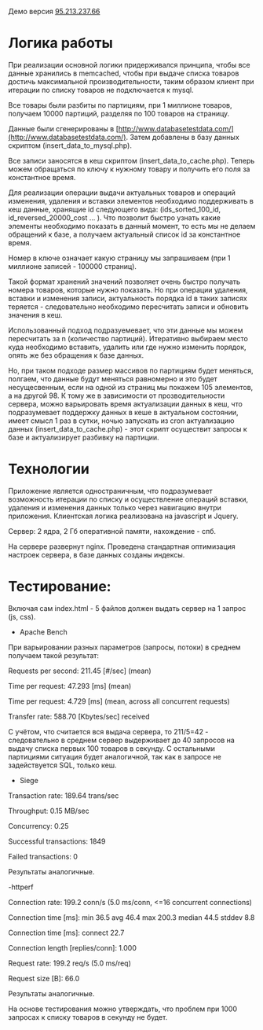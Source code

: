 Демо версия [95.213.237.66](http://95.213.237.66/)

# Логика работы

При реализации основной логики придерживался принципа, чтобы все данные хранились в memcached, чтобы при выдаче списка товаров достичь максимальной производительности, таким образом клиент при итерации по списку товаров не подключается к mysql.

Все товары были разбиты по партициям, при 1 миллионе товаров, получаем 10000 партиций, разделяя по 100 товаров на страницу.

Данные были сгенерированы в [http://www.databasetestdata.com/](http://www.databasetestdata.com/). Затем добавлены в базу данных скриптом (insert_data_to_mysql.php).

Все записи заносятся в кеш скриптом (insert_data_to_cache.php). Теперь можем обращаться по ключу к нужному товару и получить его поля за константное время.

Для реализации операции выдачи актуальных товаров и операций изменения, удаления и вставки элементов необходимо поддерживать в кеш данные, хранящие id следующего вида: (ids_sorted_100_id, id_reversed_20000_cost ... ). Что позволит быстро узнать какие элементы необходимо показать в данный момент, то есть мы не делаем обращений к базе, а получаем актуальный список id за константное время.

Номер в ключе означает какую страницу мы запрашиваем (при 1 миллионе записей - 100000 страниц).

Такой формат хранений значений позволяет очень быстро получать номера товаров, которые нужно показать. Но при операции удаления, вставки и изменения записи, актуальность порядка id в таких записях теряется - следовательно необходимо пересчитать записи и обновить значения в кеш.

Использованный подход подразуемевает, что эти данные мы можем пересчитать за n (количество партиций). Итеративно выбираем место куда необходимо вставить, удалить или где нужно изменить порядок, опять же без обращения к базе данных. 

Но, при таком подходе размер массивов по партициям будет меняться, полгаем, что данные будут меняться равномерно и это будет несущесвенным, если на одной из страниц мы покажем 105 элементов, а на другой 98. К тому же в зависимости от прозводительности сервера, можно варьировать время актуализации данных в кеш, что подразумевает поддержку данных в кеше в актуальном состоянии, имеет смысл 1 раз в сутки, ночью запускать из cron актуализацию данных (insert_data_to_cache.php) - этот скрипт осуществит запросы к базе и актуализирует разбивку на партиции. 

# Технологии
Приложение является одностраничным, что подразумевает возможность итерации по списку и осуществление операций вставки, удаления и изменения данных только через навигацию внутри приложения. Клиентская логика реализована на javascript и Jquery.

Сервер: 2 ядра, 2 Гб оперативной памяти, нахождение - спб.

На сервере развернут nginx. Проведена стандартная оптимизация настроек сервера, в базе данных созданы индексы.

# Тестирование:

Включая сам index.html - 5 файлов должен выдать сервер на 1 запрос (js, css).

- Apache Bench

При варьировании разных параметров (запросы, потоки) в среднем получаем такой результат:

<p>Requests per second:    211.45 [#/sec] (mean)</p>
<p>Time per request:       47.293 [ms] (mean)</p>
<p>Time per request:       4.729 [ms] (mean, across all concurrent requests)</p>
<p>Transfer rate:          588.70 [Kbytes/sec] received</p>

С учётом, что считается вся выдача сервера, то 211/5=42 - следовательно в среднем сервер выдерживает до 40 запросов на выдачу списка первых 100 товаров в секунду. С остальными партициями ситуация будет аналогичной, так как в запросе не задействуется SQL, только кеш.

- Siege

<p>Transaction rate:	      189.64 trans/sec</p>
<p>Throughput:		        0.15 MB/sec</p>
<p>Concurrency:		        0.25<p>
<p>Successful transactions:        1849</p>
<p>Failed transactions:	           0</p>

Результаты аналогичные.

-httperf

<p>Connection rate: 199.2 conn/s (5.0 ms/conn, <=16 concurrent connections)</p>
<p>Connection time [ms]: min 36.5 avg 46.4 max 200.3 median 44.5 stddev 8.8</p>
<p>Connection time [ms]: connect 22.7</p>
<p>Connection length [replies/conn]: 1.000</p>

<p>Request rate: 199.2 req/s (5.0 ms/req)</p>
<p>Request size [B]: 66.0</p>

Результаты аналогичные.

На основе тестирования можно утверждать, что проблем при 1000 запросах к списку товаров в секунду не будет.

